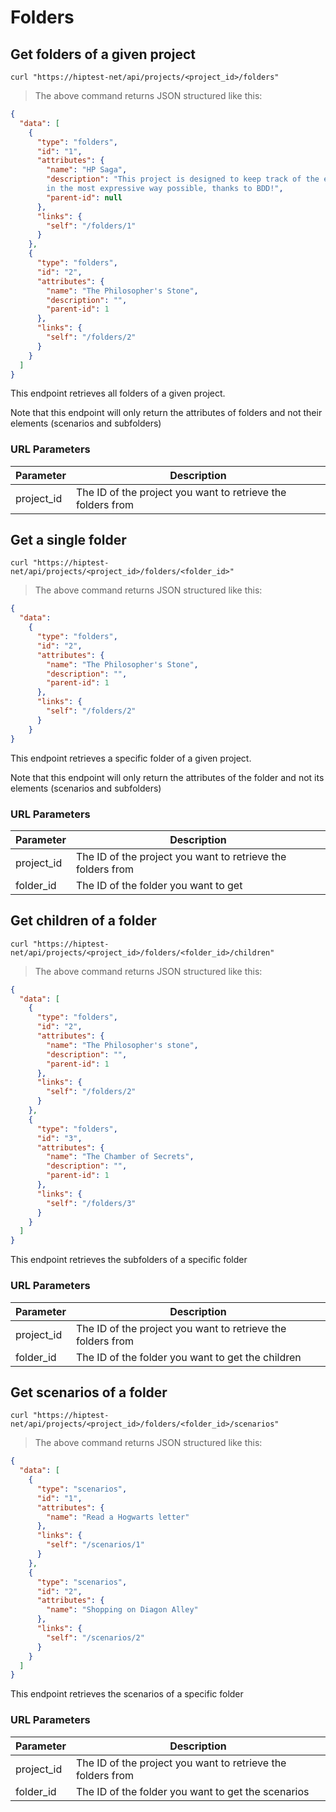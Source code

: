 # Folders

## Get folders of a given project
```shell
curl "https://hiptest-net/api/projects/<project_id>/folders"
```
> The above command returns JSON structured like this:

```json
{
  "data": [
    {
      "type": "folders",
      "id": "1",
      "attributes": {
        "name": "HP Saga",
        "description": "This project is designed to keep track of the evolution of the HP saga,
        in the most expressive way possible, thanks to BDD!",
        "parent-id": null
      },
      "links": {
        "self": "/folders/1"
      }
    },
    {
      "type": "folders",
      "id": "2",
      "attributes": {
        "name": "The Philosopher's Stone",
        "description": "",
        "parent-id": 1
      },
      "links": {
        "self": "/folders/2"
      }
    }
  ]
}
```

This endpoint retrieves all folders of a given project.
<aside class="warning"> Note that this endpoint will only return the attributes of folders
and not their elements (scenarios and subfolders)</aside>

### URL Parameters

Parameter | Description
--------- | -----------
project_id | The ID of the project you want to retrieve the folders from

## Get a single folder

```shell
curl "https://hiptest-net/api/projects/<project_id>/folders/<folder_id>"
```
> The above command returns JSON structured like this:

```json
{
  "data":
    {
      "type": "folders",
      "id": "2",
      "attributes": {
        "name": "The Philosopher's Stone",
        "description": "",
        "parent-id": 1
      },
      "links": {
        "self": "/folders/2"
      }
    }
}
```

This endpoint retrieves a specific folder of a given project.
<aside class="warning"> Note that this endpoint will only return the attributes of the folder
and not its elements (scenarios and subfolders)</aside>

### URL Parameters

Parameter | Description
--------- | -----------
project_id | The ID of the project you want to retrieve the folders from
folder_id | The ID of the folder you want to get

## Get children of a folder

```shell
curl "https://hiptest-net/api/projects/<project_id>/folders/<folder_id>/children"
```
> The above command returns JSON structured like this:

```json
{
  "data": [
    {
      "type": "folders",
      "id": "2",
      "attributes": {
        "name": "The Philosopher's stone",
        "description": "",
        "parent-id": 1
      },
      "links": {
        "self": "/folders/2"
      }
    },
    {
      "type": "folders",
      "id": "3",
      "attributes": {
        "name": "The Chamber of Secrets",
        "description": "",
        "parent-id": 1
      },
      "links": {
        "self": "/folders/3"
      }
    }
  ]
}
```
This endpoint retrieves the subfolders of a specific folder

### URL Parameters

Parameter | Description
--------- | -----------
project_id | The ID of the project you want to retrieve the folders from
folder_id | The ID of the folder you want to get the children

## Get scenarios of a folder

```shell
curl "https://hiptest-net/api/projects/<project_id>/folders/<folder_id>/scenarios"
```

> The above command returns JSON structured like this:

```json
{
  "data": [
    {
      "type": "scenarios",
      "id": "1",
      "attributes": {
        "name": "Read a Hogwarts letter"
      },
      "links": {
        "self": "/scenarios/1"
      }
    },
    {
      "type": "scenarios",
      "id": "2",
      "attributes": {
        "name": "Shopping on Diagon Alley"
      },
      "links": {
        "self": "/scenarios/2"
      }
    }
  ]
}
```

This endpoint retrieves the scenarios of a specific folder

### URL Parameters

Parameter | Description
--------- | -----------
project_id | The ID of the project you want to retrieve the folders from
folder_id | The ID of the folder you want to get the scenarios

